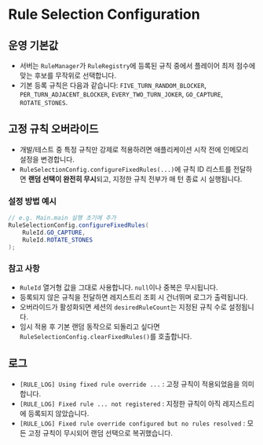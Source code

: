 # Rule Selection Configuration

## 운영 기본값
- 서버는 `RuleManager`가 `RuleRegistry`에 등록된 규칙 중에서 플레이어 최저 점수에 맞는 후보를 무작위로 선택합니다.
- 기본 등록 규칙은 다음과 같습니다: `FIVE_TURN_RANDOM_BLOCKER`, `PER_TURN_ADJACENT_BLOCKER`, `EVERY_TWO_TURN_JOKER`, `GO_CAPTURE`, `ROTATE_STONES`.

## 고정 규칙 오버라이드
- 개발/테스트 중 특정 규칙만 강제로 적용하려면 애플리케이션 시작 전에 인메모리 설정을 변경합니다.
- `RuleSelectionConfig.configureFixedRules(...)`에 규칙 ID 리스트를 전달하면 **랜덤 선택이 완전히 무시**되고, 지정한 규칙 전부가 매 턴 종료 시 실행됩니다.

### 설정 방법 예시
```java
// e.g. Main.main 실행 초기에 추가
RuleSelectionConfig.configureFixedRules(
    RuleId.GO_CAPTURE,
    RuleId.ROTATE_STONES
);
```

### 참고 사항
- `RuleId` 열거형 값을 그대로 사용합니다. `null`이나 중복은 무시됩니다.
- 등록되지 않은 규칙을 전달하면 레지스트리 조회 시 건너뛰며 로그가 출력됩니다.
- 오버라이드가 활성화되면 세션의 `desiredRuleCount`는 지정된 규칙 수로 설정됩니다.
- 임시 적용 후 기본 랜덤 동작으로 되돌리고 싶다면 `RuleSelectionConfig.clearFixedRules()`를 호출합니다.

## 로그
- `[RULE_LOG] Using fixed rule override ...` : 고정 규칙이 적용되었음을 의미합니다.
- `[RULE_LOG] Fixed rule ... not registered` : 지정한 규칙이 아직 레지스트리에 등록되지 않았습니다.
- `[RULE_LOG] Fixed rule override configured but no rules resolved` : 모든 고정 규칙이 무시되어 랜덤 선택으로 복귀했습니다.
